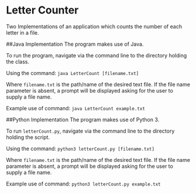 Letter Counter
===========
Two Implementations of an application which counts the number of each letter in a file. 

##Java Implementation
The program makes use of Java. 

To run the program, navigate via the command line to the directory holding the class. 

Using the command:
`java LetterCount [filename.txt]`

Where `filename.txt` is the path/name of the desired text file. If the file name parameter is absent, a prompt will be displayed asking for the user to supply a file name.

Example use of command:
`java LetterCount example.txt`

##Python Implementation
The program makes use of Python 3. 

To run `letterCount.py`, navigate via the command line to the directory holding the script. 

Using the command: 
`python3 letterCount.py [filename.txt]`

Where `filename.txt` is the path/name of the desired text file. If the file name parameter is absent, a prompt will be displayed asking for the user to supply a file name.

Example use of command:
`python3 letterCount.py example.txt`

